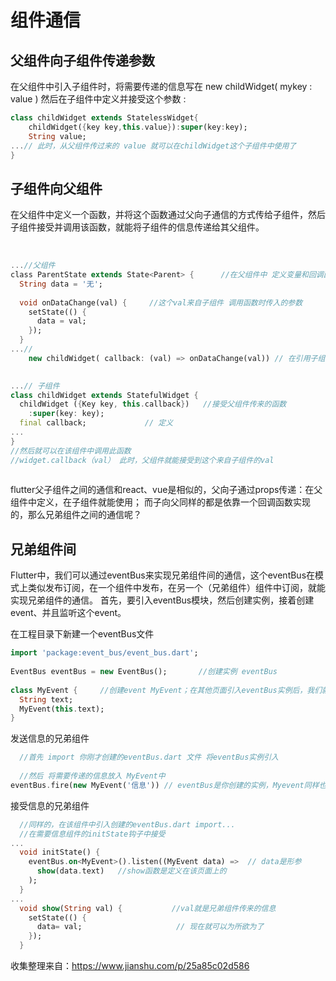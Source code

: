 # 组件通信
## 父组件向子组件传递参数
在父组件中引入子组件时，将需要传递的信息写在 new childWidget( mykey : value )
然后在子组件中定义并接受这个参数 :
```dart
class childWidget extends StatelessWidget{
    childWidget({key key,this.value}):super(key:key);
    String value;
...// 此时，从父组件传过来的 value 就可以在childWidget这个子组件中使用了
}
```
## 子组件向父组件
在父组件中定义一个函数，并将这个函数通过父向子通信的方式传给子组件，然后子组件接受并调用该函数，就能将子组件的信息传递给其父组件。

​
```dart
...//父组件
​class ParentState extends State<Parent> {      //在父组件中 定义变量和回调函数
  String data = '无';
​
  void onDataChange(val) {     //这个val来自子组件 调用函数时传入的参数
    setState(() {
      data = val;        
    });
  }
...//
    new childWidget( callback: (val) => onDataChange(val)) // 在引用子组件的时候将函数传递过去
​
```
```dart
...// 子组件
class childWidget extends StatefulWidget {  
  childWidget ({Key key, this.callback})   //接受父组件传来的函数
    :super(key: key);
  final callback;             // 定义
...
}
//然后就可以在该组件中调用此函数 
//widget.callback（val） 此时，父组件就能接受到这个来自子组件的val
​
```
flutter父子组件之间的通信和react、vue是相似的，父向子通过props传递：在父组件中定义，在子组件就能使用；
而子向父同样的都是依靠一个回调函数实现的，那么兄弟组件之间的通信呢？



## 兄弟组件间
Flutter中，我们可以通过eventBus来实现兄弟组件间的通信，这个eventBus在模式上类似发布订阅，在一个组件中发布，在另一个（兄弟组件）组件中订阅，就能实现兄弟组件的通信。
首先，要引入eventBus模块，然后创建实例，接着创建event、并且监听这个event。

在工程目录下新建一个eventBus文件
```dart
import 'package:event_bus/event_bus.dart';
​
EventBus eventBus = new EventBus();       //创建实例 eventBus
​
class MyEvent {     //创建event MyEvent；在其他页面引入eventBus实例后，我们就可以将需要传递的信息放在MyEvent中
  String text;
  MyEvent(this.text);
}
```

发送信息的兄弟组件
```dart
  //首先 import 你刚才创建的eventBus.dart 文件 将eventBus实例引入
​
  //然后 将需要传递的信息放入 MyEvent中
eventBus.fire(new MyEvent('信息')) // eventBus是你创建的实例，Myevent同样也是；

```


接受信息的兄弟组件

```dart
  //同样的，在该组件中引入创建的eventBus.dart import...
  //在需要信息组件的initState钩子中接受
...
  void initState() {
    eventBus.on<MyEvent>().listen((MyEvent data) =>  // data是形参
      show(data.text)   //show函数是定义在该页面上的 
    );
  }
...
  void show(String val) {           //val就是兄弟组件传来的信息
    setState(() {               
      data= val;                     // 现在就可以为所欲为了
    });
  }
```



收集整理来自：https://www.jianshu.com/p/25a85c02d586